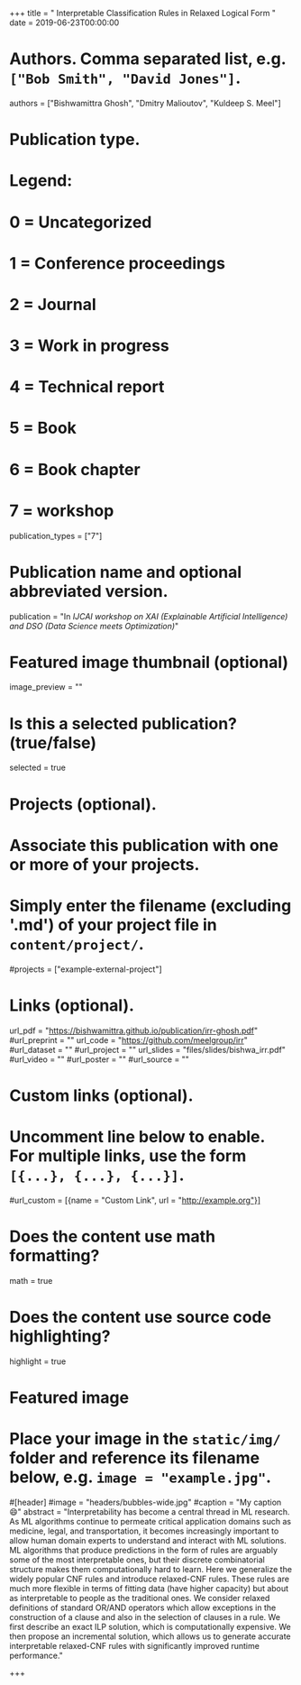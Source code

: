 +++
title = " Interpretable Classification Rules in Relaxed Logical Form "
date = 2019-06-23T00:00:00

# Authors. Comma separated list, e.g. `["Bob Smith", "David Jones"]`.
authors = ["Bishwamittra Ghosh", "Dmitry Malioutov", "Kuldeep S. Meel"]

# Publication type.
# Legend:
# 0 = Uncategorized
# 1 = Conference proceedings
# 2 = Journal
# 3 = Work in progress
# 4 = Technical report
# 5 = Book
# 6 = Book chapter
# 7 = workshop
publication_types = ["7"]

# Publication name and optional abbreviated version.
publication = "In *IJCAI  workshop on XAI (Explainable Artificial Intelligence) and DSO (Data Science meets Optimization)*"


# Featured image thumbnail (optional)
image_preview = ""

# Is this a selected publication? (true/false)
selected = true

# Projects (optional).
#   Associate this publication with one or more of your projects.
#   Simply enter the filename (excluding '.md') of your project file in `content/project/`.
#projects = ["example-external-project"]


# Links (optional).
url_pdf = "https://bishwamittra.github.io/publication/irr-ghosh.pdf"
#url_preprint = ""
url_code = "https://github.com/meelgroup/irr"
#url_dataset = ""
#url_project = ""
url_slides = "files/slides/bishwa_irr.pdf"
#url_video = ""
#url_poster = ""
#url_source = ""

# Custom links (optional).
#   Uncomment line below to enable. For multiple links, use the form `[{...}, {...}, {...}]`.
#url_custom = [{name = "Custom Link", url = "http://example.org"}]

# Does the content use math formatting?
math = true

# Does the content use source code highlighting?
highlight = true

# Featured image
# Place your image in the `static/img/` folder and reference its filename below, e.g. `image = "example.jpg"`.
#[header]
#image = "headers/bubbles-wide.jpg"
#caption = "My caption :smile:"
abstract = "Interpretability has become a central thread in ML research. As ML algorithms continue to permeate critical application domains such as medicine, legal, and transportation, it becomes increasingly important to allow human domain experts to understand and interact with ML solutions. ML algorithms that produce predictions in the form of rules are arguably some of the most interpretable ones, but their discrete combinatorial structure makes them computationally hard to learn. Here we generalize the widely popular CNF rules and introduce relaxed-CNF rules. These rules are much more flexible in terms of fitting data (have higher capacity) but about as interpretable to people as the traditional ones. We consider relaxed definitions of standard OR/AND operators which allow exceptions in the construction of a clause and also in the selection of clauses in a rule. We first describe an exact ILP solution, which is computationally expensive. We then propose an incremental solution, which allows us to generate accurate interpretable relaxed-CNF rules with significantly improved runtime performance."

+++
